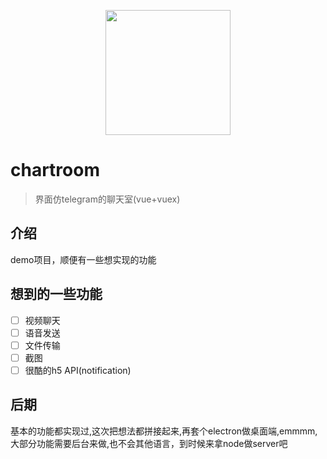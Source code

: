 
<p align="center"><a href="https://hazlank.github.io/chatroom" target="_blank"><img width="200px" src="https://timgsa.baidu.com/timg?image&quality=80&size=b9999_10000&sec=1516878947&di=db7ccc4ed4c4789149abebe5e7051986&imgtype=jpg&er=1&src=http%3A%2F%2Fimg.25pp.com%2Fuploadfile%2Fapp%2Ficon%2F20150924%2F1443042361590657.jpg"></a></p>

# chartroom

> 界面仿telegram的聊天室(vue+vuex)

## 介绍
demo项目，顺便有一些想实现的功能

## 想到的一些功能
- [ ] 视频聊天 
- [ ] 语音发送
- [ ] 文件传输
- [ ] 截图
- [ ] 很酷的h5 API(notification)

## 后期
基本的功能都实现过,这次把想法都拼接起来,再套个electron做桌面端,emmmm,大部分功能需要后台来做,也不会其他语言，到时候来拿node做server吧
